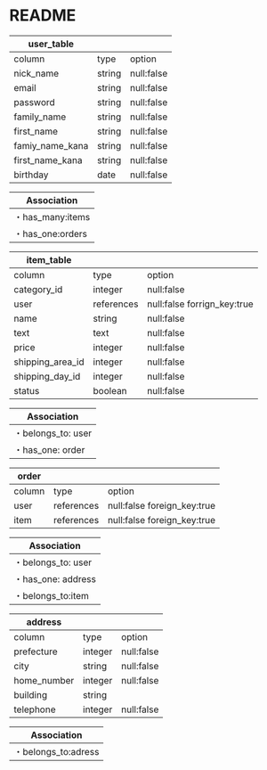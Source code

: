 # README
| user_table |         |            |
|------------|---------|------------|
| column     | type    | option     |
| nick_name  | string  | null:false |
| email      | string  | null:false |
| password   | string  | null:false |
|family_name | string  | null:false |
|first_name  | string  | null:false |
|famiy_name_kana | string  | null:false |
|first_name_kana | string  | null:false |
| birthday   | date    | null:false |

| Association      |
|------------------|
| ・has_many:items |
| ・has_one:orders |

| item_table    |         |                             |
|---------------|---------|-----------------------------|
| column        | type    | option                      |
| category_id   | integer | null:false                  |
| user        |references | null:false forrign_key:true |
| name          | string  | null:false                  |
| text          | text    | null:false                  |
| price         | integer | null:false                  |
| shipping_area_id | integer  | null:false                  |
| shipping_day_id  | integer  | null:false                  |
| status        | boolean | null:false                  |

| Association        |
|--------------------|
| ・belongs_to: user  |
| ・has_one: order    |

| order  |            |                             |
|--------|------------|-----------------------------|
| column | type       | option                      |
| user   | references | null:false foreign_key:true |
| item   | references | null:false foreign_key:true |

| Association        |
|--------------------|
| ・belongs_to: user  |
| ・has_one: address  |
| ・belongs_to:item   |


| address     |         |                             |
|-------------|---------|-----------------------------|
| column      | type    | option                      |
| prefecture  | integer | null:false                  |
| city        | string  | null:false                  |
| home_number | integer | null:false                  |
| building    | string  |                             |
| telephone   | integer | null:false                  |

| Association         |
|---------------------|
| ・belongs_to:adress  |

